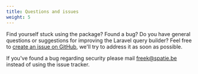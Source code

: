 ```yaml
---
title: Questions and issues
weight: 5
---
```


Find yourself stuck using the package? Found a bug? Do you have general questions or suggestions for improving the Laravel query builder? Feel free to [create an issue on GitHub](https://github.com/spatie/laravel-query-builder/issues), we'll try to address it as soon as possible.

If you've found a bug regarding security please mail [freek@spatie.be](mailto:freek@spatie.be) instead of using the issue tracker.
